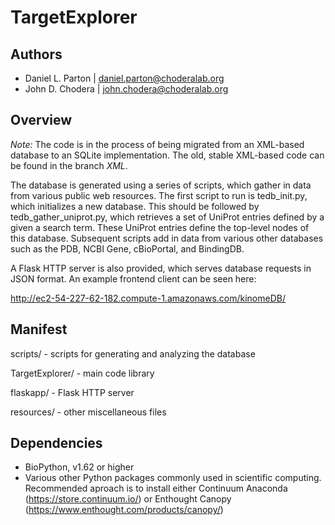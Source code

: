 TargetExplorer
==============

Authors
-------

* Daniel L. Parton | daniel.parton@choderalab.org
* John D. Chodera | john.chodera@choderalab.org

Overview
--------

_Note:_ The code is in the process of being migrated from an XML-based database
to an SQLite implementation. The old, stable XML-based code can be found in the
branch _XML_.

The database is generated using a series of scripts, which gather in data from
various public web resources. The first script to run is tedb\_init.py, which
initializes a new database. This should be followed by
tedb\_gather\_uniprot.py, which retrieves a set of UniProt entries defined by a
given a search term. These UniProt entries define the top-level nodes of this
database. Subsequent scripts add in data from various other databases such as
the PDB, NCBI Gene, cBioPortal, and BindingDB.

A Flask HTTP server is also provided, which serves database requests in JSON
format. An example frontend client can be seen here:

http://ec2-54-227-62-182.compute-1.amazonaws.com/kinomeDB/

Manifest
--------

scripts/ - scripts for generating and analyzing the database

TargetExplorer/ - main code library

flaskapp/ - Flask HTTP server

resources/ - other miscellaneous files

Dependencies
------------

* BioPython, v1.62 or higher
* Various other Python packages commonly used in scientific computing. Recommended aproach is to install either Continuum Anaconda (https://store.continuum.io/) or Enthought Canopy (https://www.enthought.com/products/canopy/)
